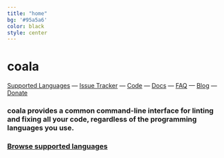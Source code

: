 ```yaml
---
title: "home"
bg: '#95a5a6'
color: black
style: center
---
```


# coala

[Supported Languages](https://coala.io/languages)
&mdash;
[Issue Tracker](http://bugs.coala-analyzer.org/)
&mdash;
[Code](https://github.com/coala-analyzer/coala)
&mdash;
[Docs](https://docs.coala.io/)
&mdash;
[FAQ](https://github.com/coala-analyzer/coala/wiki/FAQ)
&mdash;
[Blog](http://planet.coala-analyzer.org/)
&mdash;
[Donate](http://donate.coala-analyzer.org)

<script type="text/javascript" src="https://asciinema.org/a/42968.js" id="asciicast-42968" async data-loop="1" data-autoplay="1"></script>

### coala provides a common command-line interface for linting and fixing all your code, regardless of the programming languages you use.

### [Browse supported languages](https://coala.io/languages)
